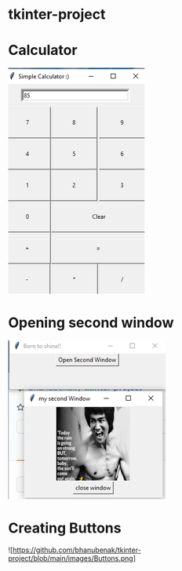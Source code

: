 # tkinter-project

# Calculator
![Calculator](https://github.com/bhanubenak/tkinter-project/blob/main/images/Calculator.png)

# Opening second window
![Opening second window](https://github.com/bhanubenak/tkinter-project/blob/main/images/base.png)

# Creating Buttons
![https://github.com/bhanubenak/tkinter-project/blob/main/images/Buttons.png]
